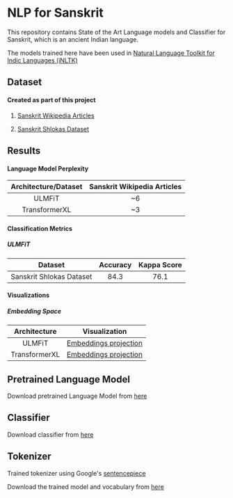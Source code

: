 # NLP for Sanskrit

This repository contains State of the Art Language models and Classifier for
 Sanskrit, which is an ancient Indian language.

The models trained here have been used in [Natural Language Toolkit for Indic Languages
 (iNLTK)](https://github.com/goru001/inltk) 

## Dataset

#### Created as part of this project
1. [Sanskrit Wikipedia Articles](https://www.kaggle.com/disisbig/sanskrit-wikipedia-articles)

2. [Sanskrit Shlokas Dataset](https://www.kaggle.com/disisbig/sanskrit-shlokas-dataset)

## Results

#### Language Model Perplexity

| Architecture/Dataset | Sanskrit Wikipedia Articles |
|:--------:|:----:|
|   ULMFiT  |  ~6  |
|  TransformerXL |  ~3  |

#### Classification Metrics

##### ULMFiT

| Dataset | Accuracy | Kappa Score |
|:--------:|:----:|:----:|
| Sanskrit Shlokas Dataset |  84.3  |  76.1  |

#### Visualizations
 
##### Embedding Space

| Architecture | Visualization |
|:--------:|:----:|
| ULMFiT | [Embeddings projection](https://projector.tensorflow.org/?config=https://raw.githubusercontent.com/goru001/nlp-for-sanskrit/master/language-model/embedding_projector_config.json) |
| TransformerXL | [Embeddings projection](https://projector.tensorflow.org/?config=https://raw.githubusercontent.com/goru001/nlp-for-sanskrit/master/language-model/embedding_projector_transformer_config.json)  |


## Pretrained Language Model

Download pretrained Language Model from [here](https://drive.google.com/open?id=1y53xqcqjy-IF2G-inyG4wHAjDGGDpqBv)


## Classifier

Download classifier from [here](https://drive.google.com/open?id=1BHtMYpnNB_VJmnzs4wQ1yiIg0coWzEcB)


## Tokenizer

Trained tokenizer using Google's [sentencepiece](https://github.com/google/sentencepiece)

Download the trained model and vocabulary from [here](https://drive.google.com/open?id=1erLu1YiSqJxiqNz8ibS0m9VH2sjEB51R)